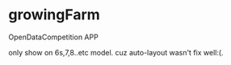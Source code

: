 # growingFarm
OpenDataCompetition APP


only show on 6s,7,8..etc model. 
cuz auto-layout wasn't fix well:(. 
